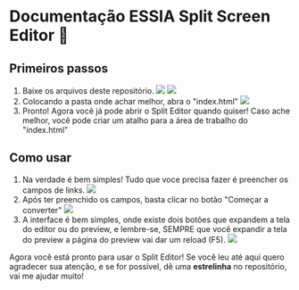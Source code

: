 <h1>Documentação ESSIA Split Screen Editor 📃</h1>
<h2>Primeiros passos</h2>
<ol>
  <li>Baixe os arquivos deste repositório.
  <img src="https://user-images.githubusercontent.com/110829704/205893350-43fc5687-c0e6-4a09-bbb8-3c8d3fcbc0ef.png">
  <img src="https://user-images.githubusercontent.com/110829704/205893808-88c7c24b-a48b-4e83-b34f-f4c07797ea04.png">
  </li>
  <li>Colocando a pasta onde achar melhor, abra o "index.html"
  <img src="https://user-images.githubusercontent.com/110829704/205894237-7aa94141-e0e9-4d43-9814-ed1360c063ba.png">
  <li>Pronto! Agora você já pode abrir o Split Editor quando quiser! Caso ache melhor, você pode criar um atalho para a área de trabalho do "index.html"</li>
</li>
</ol>
<h2>Como usar</h2>
<ol>
  <li>Na verdade é bem simples! Tudo que voce precisa fazer é preencher os campos de links.
  <img src="https://user-images.githubusercontent.com/110829704/205894814-a006f65f-8689-4d2f-966d-44a30450e1b2.png">
  </li>
  <li>Após ter preenchido os campos, basta clicar no botão "Começar a converter"
  <img src="https://user-images.githubusercontent.com/110829704/205895117-5b9fa70d-810a-4ca6-927e-cf1e7e66d50b.png">
  </li>
  <li>A interface é bem simples, onde existe dois botões que expandem a tela do editor ou do preview, e lembre-se, SEMPRE que você expandir a tela do preview a página do preview vai dar um reload (F5).
  <img src="https://user-images.githubusercontent.com/110829704/205895585-91ca7034-7bb4-4c6a-bb14-f36c94690362.png">
  </li>
</ol>
<p>Agora você está pronto para usar o Split Editor! Se você leu até aqui quero agradecer sua atenção, e se for possível, dê uma <b>estrelinha</b> no repositório, vai me ajudar muito!</p>
